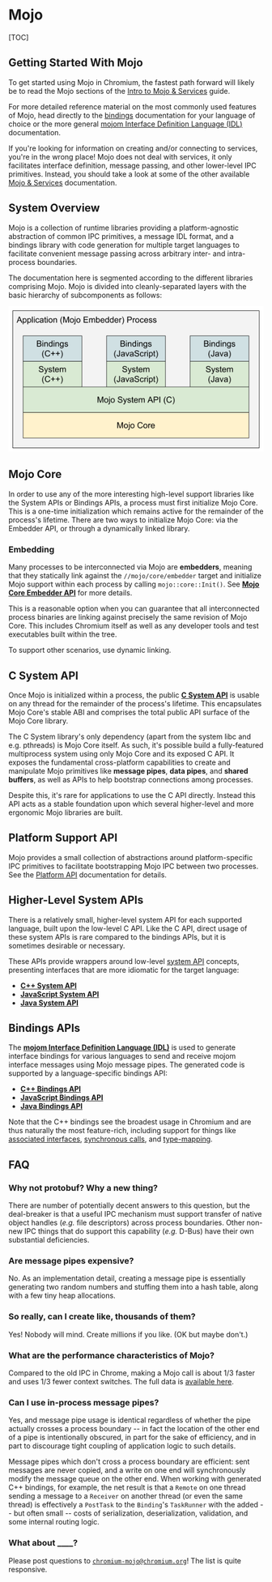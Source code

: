 # Mojo

[TOC]

## Getting Started With Mojo

To get started using Mojo in Chromium, the fastest path forward will likely be
to read the Mojo sections of the
[Intro to Mojo &amp; Services](/docs/mojo_and_services.md) guide.

For more detailed reference material on the most commonly used features of Mojo,
head directly to the [bindings](#Bindings-APIs) documentation for your language
of choice or the more general
[mojom Interface Definition Language (IDL)](/mojo/public/tools/bindings/README.md)
documentation.

If you're looking for information on creating and/or connecting to services,
you're in the wrong place! Mojo does not deal with services, it only facilitates
interface definition, message passing, and other lower-level IPC primitives.
Instead, you should take a look at some of the other available
[Mojo &amp; Services](/docs/README.md#Mojo-Services) documentation.

## System Overview

Mojo is a collection of runtime libraries providing a platform-agnostic
abstraction of common IPC primitives, a message IDL format, and a bindings
library with code generation for multiple target languages to facilitate
convenient message passing across arbitrary inter- and intra-process boundaries.

The documentation here is segmented according to the different libraries
comprising Mojo. Mojo is divided into cleanly-separated layers with the basic
hierarchy of subcomponents as follows:

![Mojo Library Layering: Core on bottom, language bindings on top, public system support APIs in the middle](/docs/images/mojo_stack.png)

## Mojo Core
In order to use any of the more interesting high-level support libraries like
the System APIs or Bindings APIs, a process must first initialize Mojo Core.
This is a one-time initialization which remains active for the remainder of the
process's lifetime. There are two ways to initialize Mojo Core: via the Embedder
API, or through a dynamically linked library.

### Embedding
Many processes to be interconnected via Mojo are **embedders**, meaning that
they statically link against the `//mojo/core/embedder` target and initialize
Mojo support within each process by calling `mojo::core::Init()`. See
[**Mojo Core Embedder API**](/mojo/core/embedder/README.md) for more details.

This is a reasonable option when you can guarantee that all interconnected
process binaries are linking against precisely the same revision of Mojo Core.
This includes Chromium itself as well as any developer tools and test
executables built within the tree.

To support other scenarios, use dynamic linking.

## C System API
Once Mojo is initialized within a process, the public
[**C System API**](/mojo/public/c/system/README.md) is usable on any thread for
the remainder of the process's lifetime. This encapsulates Mojo Core's stable
ABI and comprises the total public API surface of the Mojo Core library.

The C System library's only dependency (apart from the system libc and e.g.
pthreads) is Mojo Core itself. As such, it's possible build a fully-featured
multiprocess system using only Mojo Core and its exposed C API. It exposes the
fundamental cross-platform capabilities to create and manipulate Mojo primitives
like **message pipes**, **data pipes**, and **shared buffers**, as well as APIs
to help bootstrap connections among processes.

Despite this, it's rare for applications to use the C API directly. Instead this
API acts as a stable foundation upon which several higher-level and more
ergonomic Mojo libraries are built.

## Platform Support API
Mojo provides a small collection of abstractions around platform-specific IPC
primitives to facilitate bootstrapping Mojo IPC between two processes. See the
[Platform API](/mojo/public/cpp/platform/README.md) documentation for details.

## Higher-Level System APIs
There is a relatively small, higher-level system API for each supported
language, built upon the low-level C API. Like the C API, direct usage of these
system APIs is rare compared to the bindings APIs, but it is sometimes desirable
or necessary.

These APIs provide wrappers around low-level [system API](#C-System-API)
concepts, presenting interfaces that are more idiomatic for the target language:

- [**C++ System API**](/mojo/public/cpp/system/README.md)
- [**JavaScript System API**](/third_party/blink/renderer/core/mojo/README.md)
- [**Java System API**](/mojo/public/java/system/README.md)

## Bindings APIs
The [**mojom Interface Definition Language (IDL)**](/mojo/public/tools/bindings/README.md)
is used to generate interface bindings for various languages to send and receive
mojom interface messages using Mojo message pipes. The generated code is
supported by a language-specific bindings API:

- [**C++ Bindings API**](/mojo/public/cpp/bindings/README.md)
- [**JavaScript Bindings API**](/mojo/public/js/README.md)
- [**Java Bindings API**](/mojo/public/java/bindings/README.md)

Note that the C++ bindings see the broadest usage in Chromium and are thus
naturally the most feature-rich, including support for things like
[associated interfaces](/mojo/public/cpp/bindings/README.md#Associated-Interfaces),
[synchronous calls](/mojo/public/cpp/bindings/README.md#Synchronous-Calls), and
[type-mapping](/mojo/public/cpp/bindings/README.md#Type-Mapping).

## FAQ

### Why not protobuf? Why a new thing?
There are number of potentially decent answers to this question, but the
deal-breaker is that a useful IPC mechanism must support transfer of native
object handles (*e.g.* file descriptors) across process boundaries. Other
non-new IPC things that do support this capability (*e.g.* D-Bus) have their own
substantial deficiencies.

### Are message pipes expensive?
No. As an implementation detail, creating a message pipe is essentially
generating two random numbers and stuffing them into a hash table, along with a
few tiny heap allocations.

### So really, can I create like, thousands of them?
Yes! Nobody will mind. Create millions if you like. (OK but maybe don't.)

### What are the performance characteristics of Mojo?
Compared to the old IPC in Chrome, making a Mojo call is about 1/3 faster and uses
1/3 fewer context switches. The full data is [available here](https://docs.google.com/document/d/1n7qYjQ5iy8xAkQVMYGqjIy_AXu2_JJtMoAcOOupO_jQ/edit).

### Can I use in-process message pipes?
Yes, and message pipe usage is identical regardless of whether the pipe actually
crosses a process boundary -- in fact the location of the other end of a pipe is
intentionally obscured, in part for the sake of efficiency, and in part to
discourage tight coupling of application logic to such details.

Message pipes which don't cross a process boundary are efficient: sent messages
are never copied, and a write on one end will synchronously modify the message
queue on the other end. When working with generated C++ bindings, for example,
the net result is that a `Remote` on one thread sending a message to a
`Receiver` on another thread (or even the same thread) is effectively a
`PostTask` to the `Binding`'s `TaskRunner` with the added -- but often small --
costs of serialization, deserialization, validation, and some internal routing
logic.

### What about ____?

Please post questions to
[`chromium-mojo@chromium.org`](https://groups.google.com/a/chromium.org/forum/#!forum/chromium-mojo)!
The list is quite responsive.


